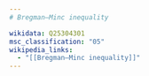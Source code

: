 ```yaml
---
# Bregman–Minc inequality

wikidata: Q25304301
msc_classification: "05"
wikipedia_links:
  - "[[Bregman–Minc inequality]]"
---
```

